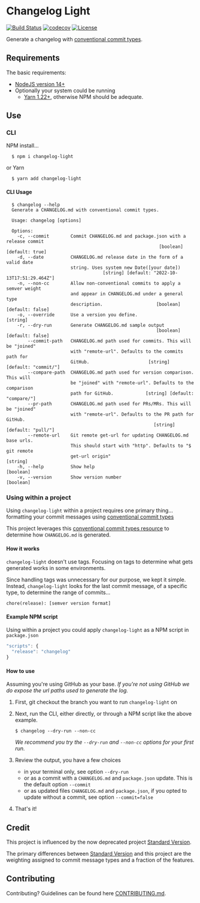 # Changelog Light
[![Build Status](https://github.com/cdcabrera/changelog-light/workflows/Build/badge.svg?branch=main)](https://github.com/cdcabrera/changelog-light/actions?query=workflow%3ABuild)
[![codecov](https://codecov.io/gh/cdcabrera/changelog-light/branch/main/graph/badge.svg)](https://codecov.io/gh/cdcabrera/changelog-light)
[![License](https://img.shields.io/github/license/cdcabrera/changelog-light.svg)](https://github.com/cdcabrera/changelog-light/blob/main/LICENSE)

Generate a changelog with [conventional commit types](https://www.conventionalcommits.org).

## Requirements
The basic requirements:
 * [NodeJS version 14+](https://nodejs.org/)
 * Optionally your system could be running
    - [Yarn 1.22+](https://yarnpkg.com), otherwise NPM should be adequate.
 

## Use

### CLI

NPM install...

  ```shell
    $ npm i changelog-light
  ```
  
or Yarn

  ```shell
    $ yarn add changelog-light
  ```

#### CLI Usage
```
  $ changelog --help
  Generate a CHANGELOG.md with conventional commit types.

  Usage: changelog [options]
  
  Options:
    -c, --commit        Commit CHANGELOG.md and package.json with a release commit
                                                         [boolean] [default: true]
    -d, --date          CHANGELOG.md release date in the form of a valid date
                        string. Uses system new Date([your date])
                                    [string] [default: "2022-10-13T17:51:29.464Z"]
    -n, --non-cc        Allow non-conventional commits to apply a semver weight
                        and appear in CHANGELOG.md under a general type
                        description.                    [boolean] [default: false]
    -o, --override      Use a version you define.                         [string]
    -r, --dry-run       Generate CHANGELOG.md sample output
                                                        [boolean] [default: false]
        --commit-path   CHANGELOG.md path used for commits. This will be "joined"
                        with "remote-url". Defaults to the commits path for
                        GitHub.                      [string] [default: "commit/"]
        --compare-path  CHANGELOG.md path used for version comparison. This will
                        be "joined" with "remote-url". Defaults to the comparison
                        path for GitHub.            [string] [default: "compare/"]
        --pr-path       CHANGELOG.md path used for PRs/MRs. This will be "joined"
                        with "remote-url". Defaults to the PR path for GitHub.
                                                       [string] [default: "pull/"]
        --remote-url    Git remote get-url for updating CHANGELOG.md base urls.
                        This should start with "http". Defaults to "$ git remote
                        get-url origin"                                   [string]
    -h, --help          Show help                                        [boolean]
    -v, --version       Show version number                              [boolean]
```
### Using within a project
Using `changelog-light` within a project requires one primary thing... formatting your commit messages using [conventional commit types](https://www.conventionalcommits.org)

This project leverages this [conventional commit types resource](https://github.com/commitizen/conventional-commit-types/blob/master/index.json) to determine
how `CHANGELOG.md` is generated.

#### How it works
`changelog-light` doesn't use tags. Focusing on tags to determine what gets generated works in some environments.

Since handling tags was unnecessary for our purpose, we kept it simple. Instead, `changelog-light` looks for the
last commit message, of a specific type, to determine the range of commits...

   ```
   chore(release): [semver version format]
   ```

#### Example NPM script
Using within a project you could apply `changelog-light` as a NPM script in `package.json`

   ```js
   "scripts": {
     "release": "changelog"
   }
   ```


#### How to use
Assuming you're using GitHub as your base. _If you're not using GitHub we do expose the url paths used to generate the log._

1. First, git checkout the branch you want to run `changelog-light` on
1. Next, run the CLI, either directly, or through a NPM script like the above example.

   ```
   $ changelog --dry-run --non-cc
   ```
   _We recommend you try the `--dry-run` and `--non-cc` options for your first run._

1. Review the output, you have a few choices
   - in your terminal only, see option `--dry-run`
   - or as a commit with a `CHANGELOG.md` and `package.json` update. This is the default option `--commit`
   - or as updated files `CHANGELOG.md` and `package.json`, if you opted to update without a commit, see option `--commit=false`
1. That's it!

## Credit
This project is influenced by the now deprecated project [Standard Version](https://github.com/conventional-changelog/standard-version). 

The primary differences between [Standard Version](https://github.com/conventional-changelog/standard-version) and this project
are the weighting assigned to commit message types and a fraction of the features.

## Contributing
Contributing? Guidelines can be found here [CONTRIBUTING.md](./CONTRIBUTING.md).
